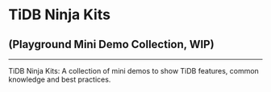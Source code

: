 # TiDB Ninja Kits
## (Playground Mini Demo Collection, WIP)
-----------------------
TiDB Ninja Kits: A collection of mini demos to show TiDB features, common knowledge and best practices.